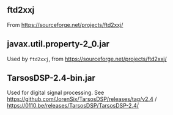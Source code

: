## ftd2xxj

From https://sourceforge.net/projects/ftd2xxj/

## javax.util.property-2_0.jar

Used by `ftd2xxj`, from https://sourceforge.net/projects/ftd2xxj/

## TarsosDSP-2.4-bin.jar

Used for digital signal processing. See https://github.com/JorenSix/TarsosDSP/releases/tag/v2.4 / https://0110.be/releases/TarsosDSP/TarsosDSP-2.4/

